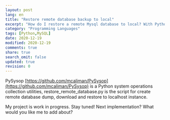 ```yaml
---
layout: post
lang: en
title: "Restore remote database backup to local"
excerpt: "How do I restore a remote Mysql database to local? With Python script!"
category: "Programming Languages"
tags: [Python,MySQL]
date: 2020-12-19
modified: 2020-12-19
comments: true
share: true
search_omit: false
updated: true
revision: 0
---
```


PySysop [https://github.com/mcaliman/PySysop](https://github.com/mcaliman/PySysop) is a Python system operations collection utilities, restore_remote_database.py is the script for create remote database dump, download and restore to localhost instance.

My project is work in progress. Stay tuned! Next implementation? What would you like me to add about?
